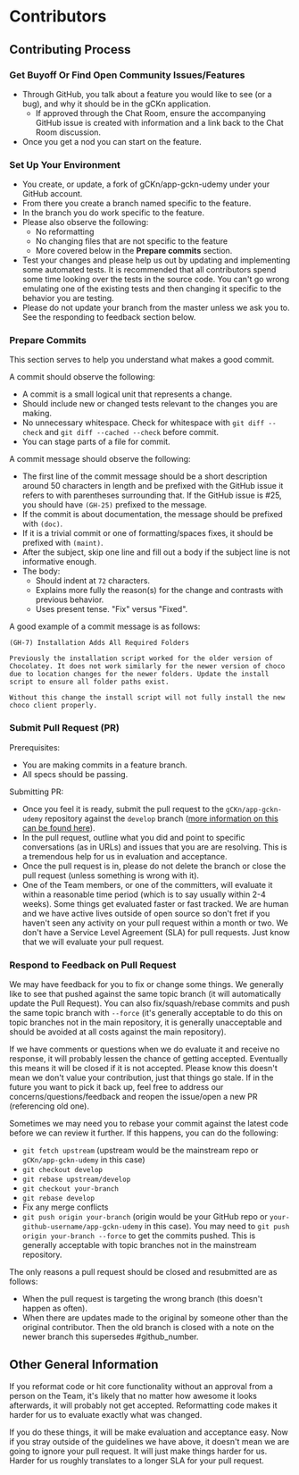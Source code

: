 # Contributors

## Contributing Process

### Get Buyoff Or Find Open Community Issues/Features

* Through GitHub, you talk about a feature you would like to see (or a bug), and why it should be in the gCKn application.
  * If approved through the Chat Room, ensure the accompanying GitHub issue is created with information and a link back to the Chat Room discussion.
* Once you get a nod you can start on the feature.

### Set Up Your Environment

* You create, or update, a fork of gCKn/app-gckn-udemy under your GitHub account.
* From there you create a branch named specific to the feature.
* In the branch you do work specific to the feature.
* Please also observe the following:
  * No reformatting
  * No changing files that are not specific to the feature
  * More covered below in the **Prepare commits** section.
* Test your changes and please help us out by updating and implementing some automated tests. It is recommended that all contributors spend some time looking over the tests in the source code. You can't go wrong emulating one of the existing tests and then changing it specific to the behavior you are testing.
* Please do not update your branch from the master unless we ask you to. See the responding to feedback section below.

### Prepare Commits

This section serves to help you understand what makes a good commit.

A commit should observe the following:

* A commit is a small logical unit that represents a change.
* Should include new or changed tests relevant to the changes you are making.
* No unnecessary whitespace. Check for whitespace with `git diff --check` and `git diff --cached --check` before commit.
* You can stage parts of a file for commit.

A commit message should observe the following:

* The first line of the commit message should be a short description around 50 characters in length and be prefixed with the GitHub issue it refers to with parentheses surrounding that. If the GitHub issue is #25, you should have `(GH-25)` prefixed to the message.
* If the commit is about documentation, the message should be prefixed with `(doc)`.
* If it is a trivial commit or one of formatting/spaces fixes, it should be prefixed with `(maint)`.
* After the subject, skip one line and fill out a body if the subject line is not informative enough.
* The body:
  * Should indent at `72` characters.
  * Explains more fully the reason(s) for the change and contrasts with previous behavior.
  * Uses present tense. "Fix" versus "Fixed".

A good example of a commit message is as follows:

```
(GH-7) Installation Adds All Required Folders

Previously the installation script worked for the older version of
Chocolatey. It does not work similarly for the newer version of choco
due to location changes for the newer folders. Update the install
script to ensure all folder paths exist.

Without this change the install script will not fully install the new
choco client properly.
```

### Submit Pull Request (PR)

Prerequisites:

* You are making commits in a feature branch.
* All specs should be passing.

Submitting PR:

* Once you feel it is ready, submit the pull request to the `gCKn/app-gckn-udemy` repository against the `develop` branch ([more information on this can be found here](https://help.github.com/articles/creating-a-pull-request)).
* In the pull request, outline what you did and point to specific conversations (as in URLs) and issues that you are are resolving. This is a tremendous help for us in evaluation and acceptance.
* Once the pull request is in, please do not delete the branch or close the pull request (unless something is wrong with it).
* One of the Team members, or one of the committers, will evaluate it within a reasonable time period (which is to say usually within 2-4 weeks). Some things get evaluated faster or fast tracked. We are human and we have active lives outside of open source so don't fret if you haven't seen any activity on your pull request within a month or two. We don't have a Service Level Agreement (SLA) for pull requests. Just know that we will evaluate your pull request.

### Respond to Feedback on Pull Request

We may have feedback for you to fix or change some things. We generally like to see that pushed against the same topic branch (it will automatically update the Pull Request). You can also fix/squash/rebase commits and push the same topic branch with `--force` (it's generally acceptable to do this on topic branches not in the main repository, it is generally unacceptable and should be avoided at all costs against the main repository).

If we have comments or questions when we do evaluate it and receive no response, it will probably lessen the chance of getting accepted. Eventually this means it will be closed if it is not accepted. Please know this doesn't mean we don't value your contribution, just that things go stale. If in the future you want to pick it back up, feel free to address our concerns/questions/feedback and reopen the issue/open a new PR (referencing old one).

Sometimes we may need you to rebase your commit against the latest code before we can review it further. If this happens, you can do the following:

* `git fetch upstream` (upstream would be the mainstream repo or `gCKn/app-gckn-udemy` in this case)
* `git checkout develop`
* `git rebase upstream/develop`
* `git checkout your-branch`
* `git rebase develop`
* Fix any merge conflicts
* `git push origin your-branch` (origin would be your GitHub repo or `your-github-username/app-gckn-udemy` in this case). You may need to `git push origin your-branch --force` to get the commits pushed. This is generally acceptable with topic branches not in the mainstream repository.

The only reasons a pull request should be closed and resubmitted are as follows:

* When the pull request is targeting the wrong branch (this doesn't happen as often).
* When there are updates made to the original by someone other than the original contributor. Then the old branch is closed with a note on the newer branch this supersedes #github_number.

## Other General Information

If you reformat code or hit core functionality without an approval from a person on the Team, it's likely that no matter how awesome it looks afterwards, it will probably not get accepted. Reformatting code makes it harder for us to evaluate exactly what was changed.

If you do these things, it will be make evaluation and acceptance easy. Now if you stray outside of the guidelines we have above, it doesn't mean we are going to ignore your pull request. It will just make things harder for us. Harder for us roughly translates to a longer SLA for your pull request.
